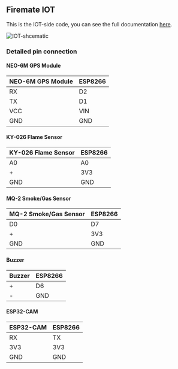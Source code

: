 ## Firemate IOT
This is the IOT-side code, you can see the full documentation [here](https://github.com/metot-technologies/firemate/blob/main/README.md).

![IOT-shcematic](https://i.ibb.co/5TpHHCW/Untitled-presentation.png)
### Detailed pin connection
#### NEO-6M GPS Module
| NEO-6M GPS Module | ESP8266 |
|-------------------|---------|
| RX                | D2      |
| TX                | D1      |
| VCC               | VIN     |
| GND               | GND     |
#### KY-026 Flame Sensor
| KY-026 Flame Sensor | ESP8266 |
|---------------------|---------|
| A0                  | A0      |
| +                   | 3V3     |
| GND                 | GND     |
#### MQ-2 Smoke/Gas Sensor
| MQ-2 Smoke/Gas Sensor | ESP8266 |
|-----------------------|---------|
| D0                    | D7      |
| +                     | 3V3     |
| GND                   | GND     |
#### Buzzer
| Buzzer | ESP8266 |
|--------|---------|
| +      | D6      |
| -      | GND     |
#### ESP32-CAM
| ESP32-CAM | ESP8266 |
|-----------|---------|
| RX        | TX      |
| 3V3       | 3V3     |
| GND       | GND     |

